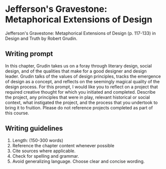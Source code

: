 # Jefferson's Gravestone: Metaphorical Extensions of Design

Jefferson's Gravestone: Metaphorical Extensions of Design \(p. 117-133\) in Design and Truth by Robert Grudin.

## Writing prompt

In this chapter, Grudin takes us on a foray through literary design, social design, and of the qualities that make for a good designer and design leader. Grudin talks of the values of design principles, tracks the emergence of design as a concept, and reflects on the seemingly magical quality of the design process. For this prompt, I would like you to reflect on a project that required creative thought for which you initiated and completed. Describe the project, any principles that were in play, relevant historical or social context, what instigated the project, and the process that you undertook to bring it to fruition. Please do not reference projects completed as part of this course.

## Writing guidelines

1. Length: \(150-300 words\)
2. Reference the chapter content whenever possible
3. Cite sources where applicable.
4. Check for spelling and grammar.
5. Avoid generalizing language. Choose clear and concise wording.




